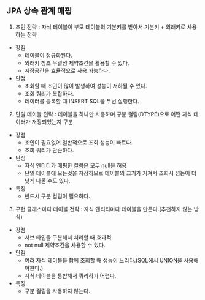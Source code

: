 ## JPA 상속 관계 매핑

1. 조인 전략 : 자식 테이블이 부모 테이블의 기본키를 받아서 기본키 + 외래키로 사용하는 전략  
  + 장점
     - 테이블이 정규화된다.
     - 외래키 참조 무결성 제약조건을 활용할 수 있다.
     - 저장공간을 효율적으로 사용 가능하다.
  + 단점
     - 조회할 때 조인이 많이 발생하여 성능이 저하될 수 있다.
     - 조회 쿼리가 복잡하다.
     - 데이터를 등록할 때 INSERT SQL을 두번 실행한다.

2. 단일 테이블 전략 : 테이블을 하나만 사용하며 구분 컬럼(DTYPE)으로 어떤 자식 데이터가 저장되었는지 구분
  + 장점
     - 조인이 필요없어 일반적으로 조회 성능이 빠르다.
     - 조회 쿼리가 단순하다.
  + 단점
     - 자식 엔티티가 매핑한 컬럼은 모두 null을 허용
     - 단일 테이블에 모든것을 저장하므로 테이블의 크기가 커져서 조회시 성능이 더 낮게 나올 수도 있다.
  + 특징
     - 반드시 구분 컬럼이 필요하다.
3. 구현 클래스마다 테이블 전략 : 자식 엔티티마다 테이블을 만든다.(추천하지 않는 방식)
  + 장점
     - 서브 타입을 구분해서 처리할 때 효과적
     - not null 제약조건을 사용할 수 있다.
  + 단점
     - 여러 자식 테이블을 함께 조회할 때 성능이 느리다.(SQL에서 UNION을 사용해야한다.)
     - 자식 테이블을 통합해서 쿼리하기 어렵다.
  + 특징
     - 구분 컬럼을 사용하지 않는다.
